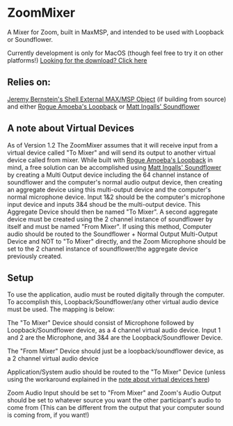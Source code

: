 # ZoomMixer
A Mixer for Zoom, built in MaxMSP, and intended to be used with Loopback or Soundflower.

Currently development is only for MacOS (though feel free to try it on other platforms!)
[Looking for the download? Click here](https://github.com/michaelphagen/ZoomMixer/releases)

## Relies on:
 [Jeremy Bernstein's Shell External MAX/MSP Object](https://github.com/jeremybernstein/shell) (if building from source)
and either [Rogue Amoeba's Loopback](https://rogueamoeba.com/loopback/) or [Matt Ingalls' Soundflower](https://github.com/mattingalls/Soundflower)

## A note about Virtual Devices
As of Version 1.2 The ZoomMixer assumes that it will receive input from a virtual device called "To Mixer" and will send its output to another virtual device called from mixer. While built with [Rogue Amoeba's Loopback](https://rogueamoeba.com/loopback/) in mind, a free solution can be accomplished using [Matt Ingalls' Soundflower](https://github.com/mattingalls/Soundflower) by creating a Multi Output device including the 64 channel instance of soundflower and the computer's normal audio output device, then creating an aggregate device using this multi-output device and the computer's normal microphone device. Input 1&2 should be the computer's microphone input device and inputs 3&4 shoud be the multi-output device. This Aggregate Device should then be named "To Mixer". A second aggregate device must be created using the 2 channel instance of soundflower by itself and must be named "From Mixer".
If using this method, Computer audio should be routed to the Soundflower + Normal Output Multi-Output Device and NOT to "To Mixer" directly, and the Zoom Microphone should be set to the 2 channel instance of soundflower/the aggregate device previously created.

## Setup
To use the application, audio must be routed digitally through the computer. To accomplish this, Loopback/Soundflower/any other virtual audio device must be used. The mapping is below:

The "To Mixer" Device should consist of Microphone followed by Loopback/Soundflower device, as a 4 channel virtual audio device. Input 1 and 2 are the Microphone, and 3&4 are the Loopback/Soundflower Device.

The "From Mixer" Device should just be a loopback/soundflower device, as a 2 channel virtual audio device

Application/System audio should be routed to the "To Mixer" Device (unless using the workaround explained in the [note about virtual devices here](##-A-note-about-Virtual-Devices))

Zoom Audio Input should be set to "From Mixer" and Zoom's Audio Output should be set to whatever source you want the other participant's audio to come from (This can be different from the output that your computer sound is coming from, if you want!)
